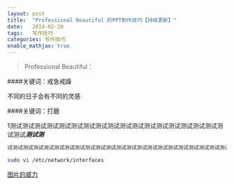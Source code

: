 ```yaml
---
layout: post
title:  "Professional Beautiful 的PPT制作技巧【持续更新】"
date:   2014-02-28
tags:	写作技巧
categories: 写作技巧
enable_mathjax: true
---
```


> Professional Beautiful：

####关键词：戒急戒躁

不同的日子会有不同的灵感

####关键词：打磨

<!--more-->

1测试测试测试测试测试测试测试测试测试测试测试测试测试测试测试测试测试测试测试***测试测***  

```c++
试测试测试测试测试测试测试测试测试测试测试测试测试测试测试测试测试测试测试测试测试测试测试测试测试测试测试测试测试测试测试测试测试测试测试测试测试测试
```

```sh
sudo vi /etc/network/interfaces
```

[图片的威力](http://www.cnbeta.com/articles/274772.htm)
